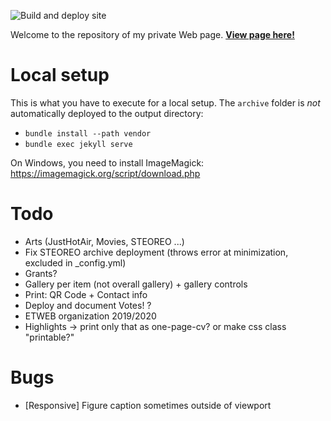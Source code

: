 ![Build and deploy site](https://github.com/raphaelmenges/raphaelmenges.github.io/workflows/Build%20and%20deploy%20site/badge.svg?branch=deploy)

Welcome to the repository of my private Web page. [**View page here!**](https://raphaelmenges.github.io)

# Local setup
This is what you have to execute for a local setup. The `archive` folder is *not* automatically deployed to the output directory:
- `bundle install --path vendor`
- `bundle exec jekyll serve`

On Windows, you need to install ImageMagick: https://imagemagick.org/script/download.php

# Todo
- Arts (JustHotAir, Movies, STEOREO ...)
- Fix STEOREO archive deployment (throws error at minimization, excluded in \_config.yml)
- Grants?
- Gallery per item (not overall gallery) + gallery controls
- Print: QR Code + Contact info
- Deploy and document Votes! ?
- ETWEB organization 2019/2020
- Highlights -> print only that as one-page-cv? or make css class "printable?"

# Bugs
- [Responsive] Figure caption sometimes outside of viewport
